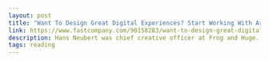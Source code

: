 ```yaml
---
layout: post
title: "Want To Design Great Digital Experiences? Start Working With Architects"
link: https://www.fastcompany.com/90158283/want-to-design-great-digital-experiences-start-working-with-architects
description: Hans Neubert was chief creative officer at Frog and Huge. Here’s why he jumped ship for the largest architecture firm in the world.
tags: reading
---
```

